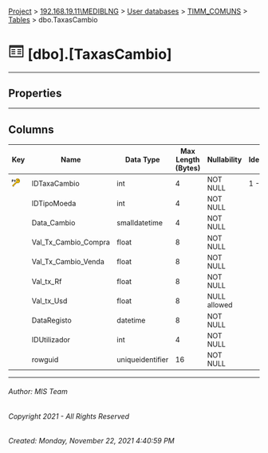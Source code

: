 #### 

[Project](../../../../index.md) > [192.168.19.11\\MEDIBLNG](../../../index.md) > [User databases](../../index.md) > [TIMM_COMUNS](../index.md) > [Tables](Tables.md) > dbo.TaxasCambio

# ![Tables](../../../../Images/Table32.png) [dbo].[TaxasCambio]

---

## <a name="#properties"></a>Properties



---

## <a name="#columns"></a>Columns

| Key | Name | Data Type | Max Length (Bytes) | Nullability | Identity | Identity Replication |
|---|---|---|---|---|---|---|
| [![Primary Key PK_TAXAS_CAMBIO: IDTaxaCambio](../../../../Images/pk.png)](#indexes) | IDTaxaCambio | int | 4 | NOT NULL | 1 - 1 | NO |
|  | IDTipoMoeda | int | 4 | NOT NULL |  |  |
|  | Data_Cambio | smalldatetime | 4 | NOT NULL |  |  |
|  | Val_Tx_Cambio_Compra | float | 8 | NOT NULL |  |  |
|  | Val_Tx_Cambio_Venda | float | 8 | NOT NULL |  |  |
|  | Val_tx_Rf | float | 8 | NOT NULL |  |  |
|  | Val_tx_Usd | float | 8 | NULL allowed |  |  |
|  | DataRegisto | datetime | 8 | NOT NULL |  |  |
|  | IDUtilizador | int | 4 | NOT NULL |  |  |
|  | rowguid | uniqueidentifier | 16 | NOT NULL |  |  |


---

###### Author:  MIS Team

###### Copyright 2021 - All Rights Reserved

###### Created: Monday, November 22, 2021 4:40:59 PM


